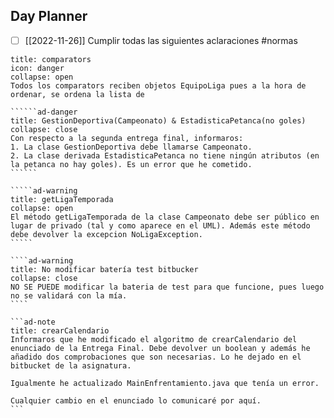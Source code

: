 ## Day Planner
- [ ] [[2022-11-26]] Cumplir todas las siguientes aclaraciones
#normas
```````ad-warning
title: comparators
icon: danger
collapse: open
Todos los comparators reciben objetos EquipoLiga pues a la hora de ordenar, se ordena la lista de 

``````ad-danger
title: GestionDeportiva(Campeonato) & EstadisticaPetanca(no goles)
collapse: close
Con respecto a la segunda entrega final, informaros:  
1. La clase GestionDeportiva debe llamarse Campeonato.  
2. La clase derivada EstadisticaPetanca no tiene ningún atributos (en la petanca no hay goles). Es un error que he cometido.
``````

`````ad-warning
title: getLigaTemporada
collapse: open
El método getLigaTemporada de la clase Campeonato debe ser público en lugar de privado (tal y como aparece en el UML). Además este método debe devolver la excepcion NoLigaException.
`````

````ad-warning
title: No modificar batería test bitbucker
collapse: close
NO SE PUEDE modificar la bateria de test para que funcione, pues luego no se validará con la mía.
````

```ad-note
title: crearCalendario
Informaros que he modificado el algoritmo de crearCalendario del enunciado de la Entrega Final. Debe devolver un boolean y además he añadido dos comprobaciones que son necesarias. Lo he dejado en el bitbucket de la asignatura.  

Igualmente he actualizado MainEnfrentamiento.java que tenía un error.  

Cualquier cambio en el enunciado lo comunicaré por aquí.
```

```````


